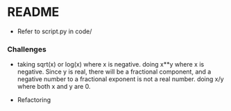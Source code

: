 # README

- Refer to script.py in code/
### Challenges
- taking sqrt(x) or log(x) where x is negative.
doing x**y where x is negative. Since y is real, there will be a fractional component, and a negative number to a fractional exponent is not a real number.
doing x/y where both x and y are 0.

- Refactoring